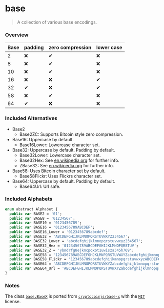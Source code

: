 # base
> A collection of various base encodings.

### Overview
| Base  | padding | zero compression | lower case |
|- |- |- |-
| 2 | ❌ | ✔ | ❌ |
| 8 | ❌ | ✔ | ❌ |
| 10| ❌ | ✔ | ❌ |
| 16| ❌ | ❌| ✔  |
| 32| ✔  | ❌| ✔  |
| 58| ❌ | ✔ | ❌ |
| 64| ✔  | ❌| ❌ |

### Included Alternatives
- Base2
    + Base2ZC: Supports Bitcoin style zero compression.
- Base16: Uppercase by default.
    + Base16Lower: Lowercase character set.
- Base32: Uppercase by default. Padding by default.
    + Base32Lower: Lowercase character set.
    + Base32Hex: See [en.wikipedia.org](https://en.wikipedia.org/wiki/Base32#base32hex) for further info.
    + ZBase32: See [en.wikipedia.org](https://en.wikipedia.org/wiki/Base32#z-base-32) for further info.
- Base58: Uses Bitcoin character set by default.
    + Base58Flickr: Uses Flickrs character set.
- Base64: Uppercase by default. Padding by default.
    + Base64Url: Url safe.

### Included Alphabets

```Haxe
enum abstract Alphabet {
  public var BASE2 = '01';
  public var BASE8 = '01234567';
  public var BASE10 = '0123456789';
  public var BASE16 = '0123456789ABCDEF';
  public var BASE16_Lower = '0123456789abcdef';
  public var BASE32 = 'ABCDEFGHIJKLMNOPQRSTUVWXYZ234567';
  public var BASE32_Lower = 'abcdefghijklmnopqrstuvwxyz234567';
  public var BASE32_Hex = '0123456789ABCDEFGHIJKLMNOPQRSTUV';
  public var BASE32_Z = 'ybndrfg8ejkmcpqxot1uwisza345h769';
  public var BASE58 = '123456789ABCDEFGHJKLMNPQRSTUVWXYZabcdefghijkmnopqrstuvwxyz';
  public var BASE58_Flickr = '123456789abcdefghijkmnopqrstuvwxyzABCDEFGHJKLMNPQRSTUVWXYZ';
  public var BASE64 = 'ABCDEFGHIJKLMNOPQRSTUVWXYZabcdefghijklmnopqrstuvwxyz0123456789+/';
  public var BASE64_Url = 'ABCDEFGHIJKLMNOPQRSTUVWXYZabcdefghijklmnopqrstuvwxyz0123456789-_';
}
```

### Notes

The class [`base.BaseX`](https://github.com/skial/base/blob/master/src/base/BaseX.hx) is ported from [`cryptocoinjs/base-x`](https://github.com/cryptocoinjs/base-x) with the [`MIT`](https://github.com/cryptocoinjs/base-x#license-mit) license.